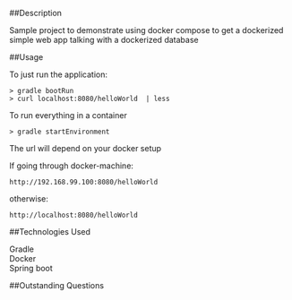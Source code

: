 ##Description

Sample project to demonstrate using docker compose to get a dockerized simple web app talking with a dockerized database

##Usage

To just run the application:
```
> gradle bootRun
> curl localhost:8080/helloWorld  | less
```

To run everything in a container 
```
> gradle startEnvironment
```

The url will depend on your docker setup 

If going through docker-machine:
```
http://192.168.99.100:8080/helloWorld  
```
otherwise: 
```
http://localhost:8080/helloWorld
```
##Technologies Used

Gradle  
Docker  
Spring boot

##Outstanding Questions

